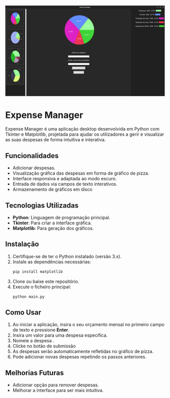 ![alt text](assets/image.png)

# Expense Manager

Expense Manager é uma aplicação desktop desenvolvida em Python com Tkinter e Matplotlib, projetada para ajudar os utilizadores a gerir e visualizar as suas despesas de forma intuitiva e interativa.

## Funcionalidades

- Adicionar despesas.
- Visualização gráfica das despesas em forma de gráfico de pizza.
- Interface responsiva e adaptada ao modo escuro.
- Entrada de dados via campos de texto interativos.
- Armazenamento de gráficos em disco

## Tecnologias Utilizadas

- **Python**: Linguagem de programação principal.
- **Tkinter**: Para criar a interface gráfica.
- **Matplotlib**: Para geração dos gráficos.

## Instalação

1. Certifique-se de ter o Python instalado (versão 3.x).
2. Instale as dependências necessárias:
   ```bash
   pip install matplotlib
   ```
3. Clone ou baixe este repositório.
4. Execute o ficheiro principal:
   ```bash
   python main.py
   ```

## Como Usar

1. Ao iniciar a aplicação, insira o seu orçamento mensal no primeiro campo de texto e pressione **Enter**.
2. Insira um valor para uma despesa específica.
3. Nomeie a despesa .
4. Clicke no botão de submissão
5. As despesas serão automaticamente refletidas no gráfico de pizza.
6. Pode adicionar novas despesas repetindo os passos anteriores.

## Melhorias Futuras

- Adicionar opção para remover despesas.
- Melhorar a interface para ser mais intuitiva.
